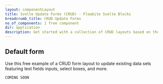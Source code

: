 ```yaml
---
layout: componentLayout
title: Svelte Update Forms (CRUD) - Flowbite Svelte Blocks
breadcrumb_title: CRUD Update Forms
no_of_components: 1 free component
dir: application
description: Get started with a collection of CRUD layouts based on the "update" action featuring form elements like input text fields, date pickers, file upload, and more.
---
```


## Default form
Use this free example of a CRUD form layout to update existing data sets featuring text fields
inputs, select boxes, and more.


```svelte example hideOutput
COMING SOON
```
